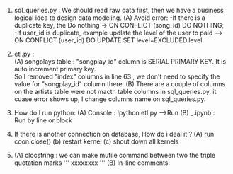 
 

1. sql_queries.py :  We should read raw data first, then we have a business logical idea to design data modeling. 
    (A) Avoid error: 
         -If there is a  duplicate key,  the Do nothing -> ON CONFLICT (song_id) DO NOTHING;
         -If user_id is duplicate, example  updlate   the level of the user to paid  --> ON CONFLICT (user_id) DO UPDATE SET level=EXCLUDED.level
    
    
2. etl.py :  
    (A) songplays table :  "songplay_id" column is SERIAL PRIMARY KEY. It is auto increment primary key.  
    So I removed "index" columns in  line 63 , we don't need to specify the value for "songplay_id" column there.
    (B) There are a couple of columns on the artists table were not macth table columns in sql_queries.py, it cuase error shows up, I change columns name on sql_queries.py.
    
    
    
3. How do I run python: 
    (A) Console : !python etl.py -->Run 
    (B) _.ipynb : Run by line or block
    
4.  If there is another connection on database, How do i deal it ?
    (A) run coon.close()
    (b) restart kernel 
    (c) shout down all kernels

5. (A) clocstring : we can make mutile command  between two  the triple quotation marks   ''' xxxxxxxx '''
   (B) In-line comments: